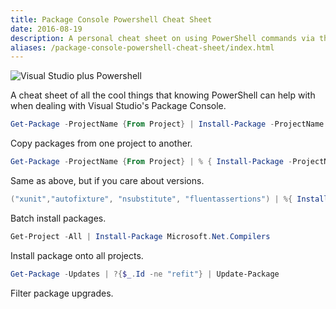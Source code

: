 ```yaml
---
title: Package Console Powershell Cheat Sheet
date: 2016-08-19
description: A personal cheat sheet on using PowerShell commands via the Package Console.
aliases: /package-console-powershell-cheat-sheet/index.html
---
```


![Visual Studio plus Powershell](/posts/archive/content/images/2017/vs-plus-ps.png)

A cheat sheet of all the cool things that knowing PowerShell can help with when dealing with Visual Studio's Package Console.

```ps1
Get-Package -ProjectName {From Project} | Install-Package -ProjectName {Target Project} -IgnoreDependencies
```

Copy packages from one project to another.


```ps1
Get-Package -ProjectName {From Project} | % { Install-Package -ProjectName {Target Project} -IgnoreDependencies -Version $_.Version.ToString() $_.Id }
```

Same as above, but if you care about versions.


```ps1
("xunit","autofixture", "nsubstitute", "fluentassertions") | %{ Install-Package $_ -DependencyVersion Highest }
```

Batch install packages.

```ps1
Get-Project -All | Install-Package Microsoft.Net.Compilers
```

Install package onto all projects.

```ps1
Get-Package -Updates | ?{$_.Id -ne "refit"} | Update-Package
```

Filter package upgrades.
